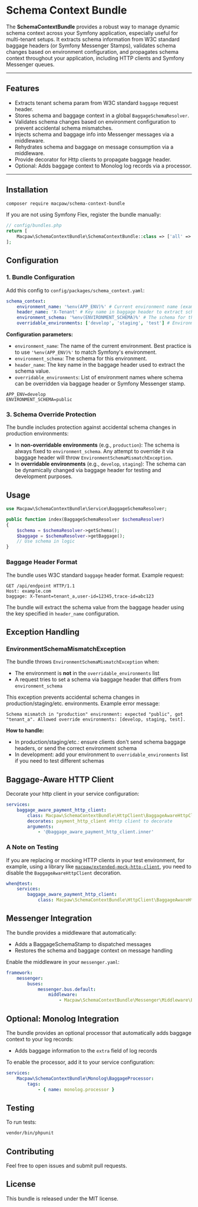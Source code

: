 # Schema Context Bundle

The **SchemaContextBundle** provides a robust way to manage dynamic schema context across your Symfony application, especially useful for multi-tenant setups. It extracts schema information from W3C standard baggage headers (or Symfony Messenger Stamps), validates schema changes based on environment configuration, and propagates schema context throughout your application, including HTTP clients and Symfony Messenger queues.

---

## Features

- Extracts tenant schema param from W3C standard `baggage` request header.
- Stores schema and baggage context in a global `BaggageSchemaResolver`.
- Validates schema changes based on environment configuration to prevent accidental schema mismatches.
- Injects schema and baggage info into Messenger messages via a middleware.
- Rehydrates schema and baggage on message consumption via a middleware.
- Provide decorator for Http clients to propagate baggage header.
- Optional: Adds baggage context to Monolog log records via a processor.

---

## Installation

```bash
composer require macpaw/schema-context-bundle
```

If you are not using Symfony Flex, register the bundle manually:

```php
// config/bundles.php
return [
    Macpaw\SchemaContextBundle\SchemaContextBundle::class => ['all' => true],
];
```
## Configuration
### 1. Bundle Configuration
Add this config to `config/packages/schema_context.yaml`:

```yaml
schema_context:
    environment_name: '%env(APP_ENV)%' # Current environment name (example: 'develop')
    header_name: 'X-Tenant' # Key name in baggage header to extract schema name
    environment_schema: '%env(ENVIRONMENT_SCHEMA)%' # The schema for this environment (example: 'public')
    overridable_environments: ['develop', 'staging', 'test'] # Environments where schema can be overridden via baggage header or Symfony Messenger stamp
```

**Configuration parameters:**
- `environment_name`: The name of the current environment. Best practice is to use `'%env(APP_ENV)%'` to match Symfony's environment.
- `environment_schema`: The schema for this environment.
- `header_name`: The key name in the baggage header used to extract the schema value.
- `overridable_environments`: List of environment names where schema can be overridden via baggage header or Symfony Messenger stamp.

```env
APP_ENV=develop
ENVIRONMENT_SCHEMA=public
```

### 3. Schema Override Protection
The bundle includes protection against accidental schema changes in production environments:
- In **non-overridable environments** (e.g., `production`): The schema is always fixed to `environment_schema`. Any attempt to override it via baggage header will throw `EnvironmentSchemaMismatchException`.
- In **overridable environments** (e.g., `develop`, `staging`): The schema can be dynamically changed via baggage header for testing and development purposes.

## Usage

```php
use Macpaw\SchemaContextBundle\Service\BaggageSchemaResolver;

public function index(BaggageSchemaResolver $schemaResolver)
{
    $schema = $schemaResolver->getSchema();
    $baggage = $schemaResolver->getBaggage();
    // Use schema in logic
}
```

### Baggage Header Format

The bundle uses W3C standard `baggage` header format. Example request:

```http
GET /api/endpoint HTTP/1.1
Host: example.com
baggage: X-Tenant=tenant_a,user-id=12345,trace-id=abc123
```

The bundle will extract the schema value from the baggage header using the key specified in `header_name` configuration.

## Exception Handling

### EnvironmentSchemaMismatchException

The bundle throws `EnvironmentSchemaMismatchException` when:
- The environment is **not** in the `overridable_environments` list
- A request tries to set a schema via baggage header that differs from `environment_schema`

This exception prevents accidental schema changes in production/staging/etc. environments. Example error message:

```
Schema mismatch in "production" environment: expected "public", got "tenant_a". Allowed override environments: [develop, staging, test].
```

**How to handle:**
- In production/staging/etc.: ensure clients don't send schema baggage headers, or send the correct environment schema
- In development: add your environment to `overridable_environments` list if you need to test different schemas

## Baggage-Aware HTTP Client
Decorate your http client in your service configuration:
```yaml
services:
    baggage_aware_payment_http_client:
        class: Macpaw\SchemaContextBundle\HttpClient\BaggageAwareHttpClient
        decorates: payment_http_client #http client to decorate
        arguments:
            - '@baggage_aware_payment_http_client.inner'
```

### A Note on Testing

If you are replacing or mocking HTTP clients in your test environment, for example, using a library like [`macpaw/extended-mock-http-client`](https://github.com/MacPaw/extended_mock_http_client), you need to disable the `BaggageAwareHttpClient` decoration.

```yaml
when@test:
    services:
        baggage_aware_payment_http_client:
            class: Macpaw\SchemaContextBundle\HttpClient\BaggageAwareHttpClient
```

## Messenger Integration
The bundle provides a middleware that automatically:

* Adds a BaggageSchemaStamp to dispatched messages
* Restores the schema and baggage context on message handling

Enable the middleware in your `messenger.yaml`:

```yaml
framework:
    messenger:
        buses:
            messenger.bus.default:
                middleware:
                    - Macpaw\SchemaContextBundle\Messenger\Middleware\BaggageSchemaMiddleware
```

## Optional: Monolog Integration
The bundle provides an optional processor that automatically adds baggage context to your log records:

* Adds baggage information to the `extra` field of log records

To enable the processor, add it to your service configuration:

```yaml
services:
    Macpaw\SchemaContextBundle\Monolog\BaggageProcessor:
        tags:
            - { name: monolog.processor }
```

## Testing
To run tests:
```bash
vendor/bin/phpunit
```

## Contributing
Feel free to open issues and submit pull requests.

## License
This bundle is released under the MIT license.
